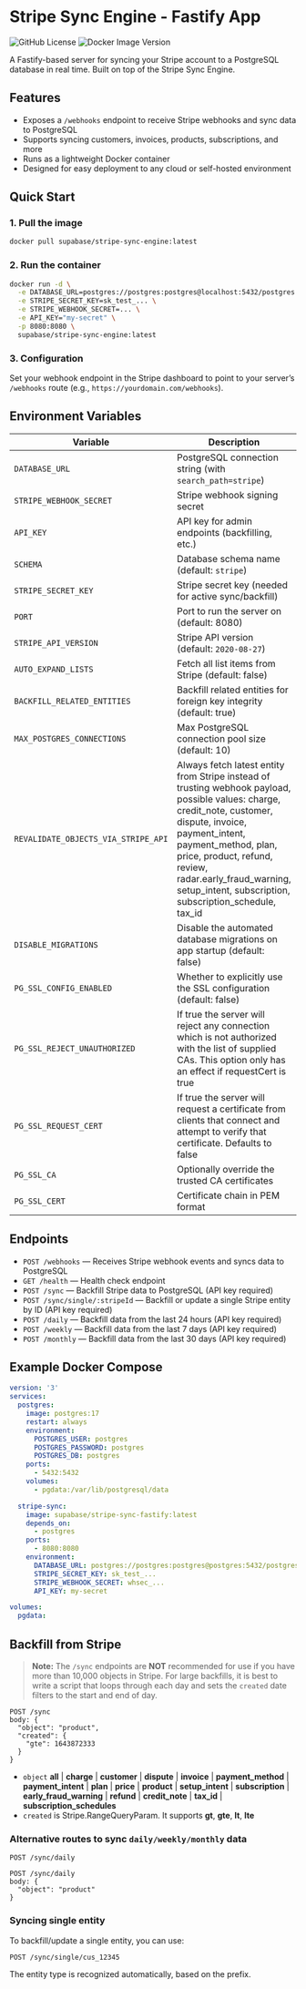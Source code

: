 # Stripe Sync Engine - Fastify App

![GitHub License](https://img.shields.io/github/license/supabase/stripe-sync-engine)
![Docker Image Version](https://img.shields.io/docker/v/supabase/stripe-sync-engine?label=Docker)

A Fastify-based server for syncing your Stripe account to a PostgreSQL database in real time. Built on top of the Stripe Sync Engine.

## Features

- Exposes a `/webhooks` endpoint to receive Stripe webhooks and sync data to PostgreSQL
- Supports syncing customers, invoices, products, subscriptions, and more
- Runs as a lightweight Docker container
- Designed for easy deployment to any cloud or self-hosted environment

## Quick Start

### 1. Pull the image

```sh
docker pull supabase/stripe-sync-engine:latest
```

### 2. Run the container

```sh
docker run -d \
  -e DATABASE_URL=postgres://postgres:postgres@localhost:5432/postgres \
  -e STRIPE_SECRET_KEY=sk_test_... \
  -e STRIPE_WEBHOOK_SECRET=... \
  -e API_KEY="my-secret" \
  -p 8080:8080 \
  supabase/stripe-sync-engine:latest
```

### 3. Configuration

Set your webhook endpoint in the Stripe dashboard to point to your server’s `/webhooks` route (e.g., `https://yourdomain.com/webhooks`).

## Environment Variables

| Variable | Description | Required |
| -------- | ----------- | -------- |
| `DATABASE_URL` | PostgreSQL connection string (with `search_path=stripe`) | Yes |
| `STRIPE_WEBHOOK_SECRET` | Stripe webhook signing secret | Yes |
| `API_KEY` | API key for admin endpoints (backfilling, etc.) | Yes |
| `SCHEMA` | Database schema name (default: `stripe`) | No |
| `STRIPE_SECRET_KEY` | Stripe secret key (needed for active sync/backfill) | No |
| `PORT` | Port to run the server on (default: 8080) | No |
| `STRIPE_API_VERSION` | Stripe API version (default: `2020-08-27`) | No |
| `AUTO_EXPAND_LISTS` | Fetch all list items from Stripe (default: false) | No |
| `BACKFILL_RELATED_ENTITIES` | Backfill related entities for foreign key integrity (default: true) | No |
| `MAX_POSTGRES_CONNECTIONS` | Max PostgreSQL connection pool size (default: 10) | No |
| `REVALIDATE_OBJECTS_VIA_STRIPE_API` | Always fetch latest entity from Stripe instead of trusting webhook payload, possible values: charge, credit_note, customer, dispute, invoice, payment_intent, payment_method, plan, price, product, refund, review, radar.early_fraud_warning, setup_intent, subscription, subscription_schedule, tax_id | No |
| `DISABLE_MIGRATIONS` | Disable the automated database migrations on app startup (default: false) | No |
| `PG_SSL_CONFIG_ENABLED` | Whether to explicitly use the SSL configuration (default: false) | No |
| `PG_SSL_REJECT_UNAUTHORIZED` | If true the server will reject any connection which is not authorized with the list of supplied CAs. This option only has an effect if requestCert is true | No |
| `PG_SSL_REQUEST_CERT` | If true the server will request a certificate from clients that connect and attempt to verify that certificate. Defaults to false | No |
| `PG_SSL_CA` | Optionally override the trusted CA certificates | No |
| `PG_SSL_CERT` | Certificate chain in PEM format | No |

## Endpoints

- `POST /webhooks` — Receives Stripe webhook events and syncs data to PostgreSQL
- `GET /health` — Health check endpoint
- `POST /sync` — Backfill Stripe data to PostgreSQL (API key required)
- `POST /sync/single/:stripeId` — Backfill or update a single Stripe entity by ID (API key required)
- `POST /daily` — Backfill data from the last 24 hours (API key required)
- `POST /weekly` — Backfill data from the last 7 days (API key required)
- `POST /monthly` — Backfill data from the last 30 days (API key required)

## Example Docker Compose

```yaml
version: '3'
services:
  postgres:
    image: postgres:17
    restart: always
    environment:
      POSTGRES_USER: postgres
      POSTGRES_PASSWORD: postgres
      POSTGRES_DB: postgres
    ports:
      - 5432:5432
    volumes:
      - pgdata:/var/lib/postgresql/data

  stripe-sync:
    image: supabase/stripe-sync-fastify:latest
    depends_on:
      - postgres
    ports:
      - 8080:8080
    environment:
      DATABASE_URL: postgres://postgres:postgres@postgres:5432/postgres?sslmode=disable&search_path=stripe
      STRIPE_SECRET_KEY: sk_test_...
      STRIPE_WEBHOOK_SECRET: whsec_...
      API_KEY: my-secret

volumes:
  pgdata:
```

## Backfill from Stripe

> **Note:**
> The `/sync` endpoints are **NOT** recommended for use if you have more than 10,000 objects in Stripe. For large backfills, it is best to write a script that loops through each day and sets the `created` date filters to the start and end of day.

```
POST /sync
body: {
  "object": "product",
  "created": {
    "gte": 1643872333
  }
}
```

- `object` **all** | **charge** | **customer** | **dispute** | **invoice** | **payment_method** | **payment_intent** | **plan** | **price** | **product** | **setup_intent** | **subscription** | **early_fraud_warning** | **refund** | **credit_note** | **tax_id** | **subscription_schedules**
- `created` is Stripe.RangeQueryParam. It supports **gt**, **gte**, **lt**, **lte**

### Alternative routes to sync `daily/weekly/monthly` data

```
POST /sync/daily
```

```
POST /sync/daily
body: {
  "object": "product"
}
```

### Syncing single entity

To backfill/update a single entity, you can use:

```
POST /sync/single/cus_12345
```

The entity type is recognized automatically, based on the prefix.
